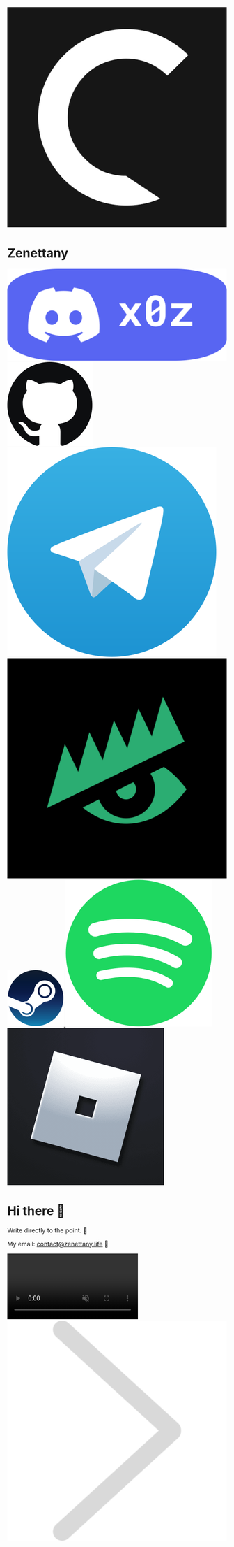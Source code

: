<!DOCTYPE html>
<html lang="en">
<head>
    <meta charset="UTF-8">
    <meta name="viewport" content="width=device-width, initial-scale=1.0">
    <link rel="stylesheet" href="style.css">
    <title>COOPER'S CARD</title>
</head>
<body>
  <div class="container">
    <div class="left-content">
        <div class="rectangle">
            <div class="content">
                <img class='avatar' src="media/avatar.png" alt='Avatar'>
                <h1 class="nickname">Zenettany</h1>
                <img src='icons/Discord.svg' class='discord' alt="Discord">
                <div class="social-links social-links-rectangle">
                    <a href="https://github.com/Tsprnay" target="_blank">
                        <img src="icons/github.svg" alt="Github">
                    </a>
                    <a href="https://uglyy.t.me/" target="_blank">
                        <img src="icons/telegram.svg" alt="Telegram">
                    </a>
                    <a href="https://zelenka.guru/members/529524/" target="_blank">
                        <img src="icons/lolz.svg" alt="Lolz">
                    </a>
                    <a href="https://steamcommunity.com/id/Sayoricom" target="_blank">
                        <img src="icons/steam.svg" alt="Steam">
                    </a>
                    <a href='https://open.spotify.com/user/cafpejld1dndlegu7wlytidnc?si=00e4331f016a48c6' target='_blank'>
                        <img src="icons/spotify.svg" alt="Spotify">
                    </a>
                    <a href='https://www.roblox.com/users/2471008019/profile' target='_blank'>
                        <img src="icons/roblox.png" alt="Roblox">
                    </a>
                </div>
            </div>
        </div>
    </div>
    <div class="right-content">
				<div class="rectangle-right">
					<h1 class="hithere">Hi there 👋</h1>
					<p class="nometa">Write directly to the point. 📝</p>
					<p class="email">My email: <a href="mailto://contact@zenettany.life" class="email2">contact@zenettany.life</a> 📩</p>
					<video autoplay loop muted class="ayanami">
						<source src="media/ayanami.mp4" type="video/mp4">
					</video>
				</div>
				<div id="expand-button" class="rectangle-button">
					<img class="arrow" src="icons/arrow.svg" alt="Expand">
				</div>
			</div>
  </div>
  <script src="script.js"></script>
</body>
</html>
